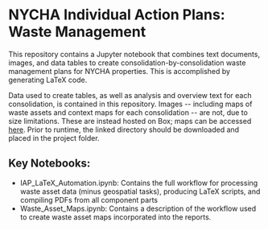 # NYCHA Individual Action Plans: Waste Management

This repository contains a Jupyter notebook that combines text documents, images, and data tables to create consolidation-by-consolidation waste management plans for NYCHA properties. This is accomplished by generating LaTeX code.

Data used to create tables, as well as analysis and overview text for each consolidation, is contained in this repository. Images -- including maps of waste assets and context maps for each consolidation -- are not, due to size limitations. These are instead hosted on Box; maps can be accessed <a href='https://app.box.com/s/zxev8wv686w87fiua8riyemv7oqcg7zq'>here</a>. Prior to runtime, the linked directory should be downloaded and placed in the project folder.

## Key Notebooks:

- IAP_LaTeX_Automation.ipynb: Contains the full workflow for processing waste asset data (minus geospatial tasks), producing LaTeX scripts, and compiling PDFs from all component parts
- Waste_Asset_Maps.ipynb: Contains a description of the workflow used to create waste asset maps incorporated into the reports.
